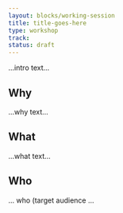 ```yaml
---
layout: blocks/working-session
title: title-goes-here
type: workshop
track:
status: draft
---
```


...intro text...

## Why

...why text...

## What

...what text...

## Who

... who (target audience ...